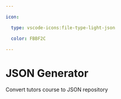 ```yaml
---

icon: 

  type: vscode-icons:file-type-light-json

  color: FBBF2C

---
```


# JSON Generator

Convert tutors course to JSON repository